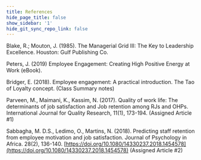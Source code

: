 ```yaml
---
title: References
hide_page_title: false
show_sidebar: '1'
hide_git_sync_repo_link: false
---
```


Blake, R.; Mouton, J. (1985). The Managerial Grid III: The Key to Leadership Excellence. Houston: Gulf Publishing Co.

Peters, J. (2019) Employee Engagement: Creating High Positive Energy at Work (eBook).

Bridger, E. (2018). Employee engagement: A practical introduction.
The Tao of Loyalty concept. (Class Summary notes)

Parveen, M., Maimani, K., Kassim, N. (2017). Quality of work life: The determinants of job satisfaction and Job retention among RJs and OHPs. International Journal for Quality Research,	11(1), 173-194. (Assigned Article #1)

Sabbagha, M. D.S., Ledimo, O., Martins, N. (2018). Predicting staff retention from employee motivation and job satisfaction. Journal of Psychology in Africa. 28(2), 136-140. [https://doi.org/10.1080/14330237.2018.1454578](https://doi.org/10.1080/14330237.2018.1454578) (Assigned Article #2)
